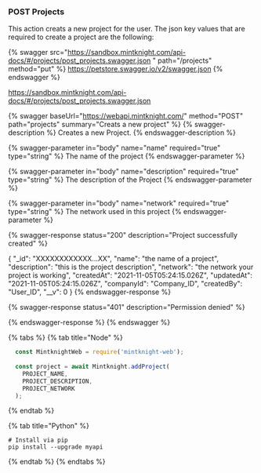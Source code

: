 ### POST Projects

This action creats a new project for the user. The json key values that are required to create a project are the following:



{% swagger src="https://sandbox.mintknight.com/api-docs/#/projects/post_projects.swagger.json
" path="/projects" method="put" %} https://petstore.swagger.io/v2/swagger.json {% endswagger %}


https://sandbox.mintknight.com/api-docs/#/projects/post_projects.swagger.json


{% swagger baseUrl="https://webapi.mintknight.com/" method="POST" path="projects" summary="Creats a new project" %} {% swagger-description %} Creates a new Project. {% endswagger-description %}

{% swagger-parameter in="body" name="name" required="true" type="string" %} The name of the project {% endswagger-parameter %}

{% swagger-parameter in="body" name="description" required="true" type="string" %} The description of the Project {% endswagger-parameter %}

{% swagger-parameter in="body" name="network" required="true" type="string" %} The network used in this project {% endswagger-parameter %}


{% swagger-response status="200" description="Project successfully created" %}

{
    "_id": "XXXXXXXXXXXX...XX",
    "name": "the name of a project",
    "description": "this is the project description",
    "network": "the network your project is working",
    "createdAt": "2021-11-05T05:24:15.026Z",
    "updatedAt": "2021-11-05T05:24:15.026Z",
    "companyId": "Company_ID",
    "createdBy": "User_ID",
    "__v": 0
}
{% endswagger-response %}

{% swagger-response status="401" description="Permission denied" %}

{% endswagger-response %} {% endswagger %}


{% tabs %}
{% tab title="Node" %}
```javascript
  const MintknightWeb = require('mintknight-web');
  
  const project = await Mintknight.addProject(
    PROJECT_NAME,
    PROJECT_DESCRIPTION,
    PROJECT_NETWORK
  );
```
{% endtab %}

{% tab title="Python" %}
```
# Install via pip
pip install --upgrade myapi
```
{% endtab %}
{% endtabs %}
